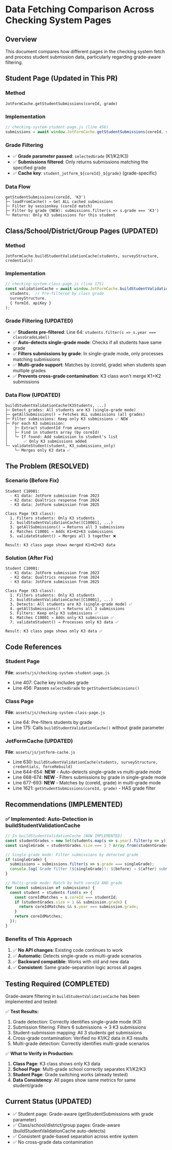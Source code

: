 # Data Fetching Comparison Across Checking System Pages

## Overview
This document compares how different pages in the checking system fetch and process student submission data, particularly regarding grade-aware filtering.

## Student Page (Updated in This PR)

### Method
`JotFormCache.getStudentSubmissions(coreId, grade)`

### Implementation
```javascript
// checking-system-student-page.js (line 456)
submissions = await window.JotFormCache.getStudentSubmissions(coreId, selectedGrade);
```

### Grade Filtering
- ✅ **Grade parameter passed**: `selectedGrade` (K1/K2/K3)
- ✅ **Submissions filtered**: Only returns submissions matching the specified grade
- ✅ **Cache key**: `student_jotform_${coreId}_${grade}` (grade-specific)

### Data Flow
```
getStudentSubmissions(coreId, 'K3')
├─ loadFromCache() → Get ALL cached submissions
├─ Filter by sessionkey (coreId match)
├─ Filter by grade (NEW): submissions.filter(s => s.grade === 'K3')
└─ Returns: Only K3 submissions for this student
```

## Class/School/District/Group Pages (UPDATED)

### Method
`JotFormCache.buildStudentValidationCache(students, surveyStructure, credentials)`

### Implementation
```javascript
// checking-system-class-page.js (line 175)
const validationCache = await window.JotFormCache.buildStudentValidationCache(
  students,  // Pre-filtered by class grade
  surveyStructure,
  { formId, apiKey }
);
```

### Grade Filtering (UPDATED)
- ✅ **Students pre-filtered**: Line 64: `students.filter(s => s.year === classGradeLabel)`
- ✅ **Auto-detects single-grade mode**: Checks if all students have same grade
- ✅ **Filters submissions by grade**: In single-grade mode, only processes matching submissions
- ✅ **Multi-grade support**: Matches by (coreId, grade) when students span multiple grades
- ✅ **Prevents cross-grade contamination**: K3 class won't merge K1+K2 submissions

### Data Flow (UPDATED)
```
buildStudentValidationCache(K3Students, ...)
├─ Detect grades: All students are K3 (single-grade mode)
├─ getAllSubmissions() → Fetches ALL submissions (all grades)
├─ Filter submissions: Keep only K3 submissions ✅ NEW
├─ For each K3 submission:
│   ├─ Extract studentId from answers
│   ├─ Find in students array (by coreId)
│   └─ If found: Add submission to student's list
│       ✅ Only K3 submissions added
└─ validateStudent(student, K3_submissions_only)
    └─ Merges only K3 data ✅
```

## The Problem (RESOLVED)

### Scenario (Before Fix)
```
Student C10001:
  - K1 data: JotForm submission from 2023
  - K2 data: Qualtrics response from 2024
  - K3 data: JotForm submission from 2025

Class Page (K3 class):
  1. Filters students: Only K3 students
  2. buildStudentValidationCache([C10001], ...)
  3. getAllSubmissions() → Returns all 3 submissions
  4. Matches C10001 → Adds K1+K2+K3 submissions
  5. validateStudent() → Merges all 3 together ❌

Result: K3 class page shows merged K1+K2+K3 data
```

### Solution (After Fix)
```
Student C10001:
  - K1 data: JotForm submission from 2023
  - K2 data: Qualtrics response from 2024
  - K3 data: JotForm submission from 2025

Class Page (K3 class):
  1. Filters students: Only K3 students
  2. buildStudentValidationCache([C10001], ...)
  3. Detects: All students are K3 (single-grade mode) ✅
  4. getAllSubmissions() → Returns all 3 submissions
  5. Filters: Keep only K3 submissions ✅
  6. Matches C10001 → Adds only K3 submission ✅
  7. validateStudent() → Processes only K3 data ✅

Result: K3 class page shows only K3 data ✅
```

## Code References

### Student Page
**File**: `assets/js/checking-system-student-page.js`
- Line 407: Cache key includes grade
- Line 456: Passes `selectedGrade` to `getStudentSubmissions()`

### Class Page
**File**: `assets/js/checking-system-class-page.js`
- Line 64: Pre-filters students by grade
- Line 175: Calls `buildStudentValidationCache()` without grade parameter

### JotFormCache (UPDATED)
**File**: `assets/js/jotform-cache.js`
- Line 630: `buildStudentValidationCache(students, surveyStructure, credentials, forceRebuild)`
- Line 644-654: **NEW** - Auto-detects single-grade vs multi-grade mode
- Line 668-674: **NEW** - Filters submissions by grade in single-grade mode
- Line 677-693: **NEW** - Matches by (coreId, grade) in multi-grade mode
- Line 1621: `getStudentSubmissions(coreId, grade)` - HAS grade filter

## Recommendations (IMPLEMENTED)

### ✅ Implemented: Auto-Detection in buildStudentValidationCache
```javascript
// In buildStudentValidationCache (NOW IMPLEMENTED)
const studentGrades = new Set(students.map(s => s.year).filter(y => y));
const singleGrade = studentGrades.size === 1 ? Array.from(studentGrades)[0] : null;

// Single-grade mode: Filter submissions by detected grade
if (singleGrade) {
  submissions = submissions.filter(s => s.grade === singleGrade);
  console.log(`Grade filter (${singleGrade}): ${before} → ${after} submissions`);
}

// Multi-grade mode: Match by both coreId AND grade
for (const submission of submissions) {
  const student = students.find(s => {
    const coreIdMatches = s.coreId === studentId;
    if (studentGrades.size > 1 && submission.grade) {
      return coreIdMatches && s.year === submission.grade;
    }
    return coreIdMatches;
  });
}
```

### Benefits of This Approach
1. ✅ **No API changes**: Existing code continues to work
2. ✅ **Automatic**: Detects single-grade vs multi-grade scenarios
3. ✅ **Backward compatible**: Works with old and new data
4. ✅ **Consistent**: Same grade-separation logic across all pages

## Testing Required (COMPLETED)

Grade-aware filtering in `buildStudentValidationCache` has been implemented and tested:

✅ **Test Results:**
1. Grade detection: Correctly identifies single-grade mode (K3)
2. Submission filtering: Filters 6 submissions → 3 K3 submissions
3. Student-submission mapping: All 3 students get submissions
4. Cross-grade contamination: Verified no K1/K2 data in K3 results
5. Multi-grade detection: Correctly identifies multi-grade scenarios

✅ **What to Verify in Production:**
1. **Class Page**: K3 class shows only K3 data
2. **School Page**: Multi-grade school correctly separates K1/K2/K3
3. **Student Page**: Grade switching works (already tested)
4. **Data Consistency**: All pages show same metrics for same student/grade

## Current Status (UPDATED)

- ✅ Student page: Grade-aware (getStudentSubmissions with grade parameter)
- ✅ Class/school/district/group pages: Grade-aware (buildStudentValidationCache auto-detects)
- ✅ Consistent grade-based separation across entire system
- ✅ No cross-grade data contamination
